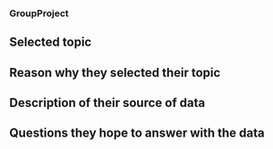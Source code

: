 ### GroupProject

## Selected topic

## Reason why they selected their topic 

## Description of their source of data

## Questions they hope to answer with the data